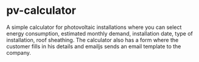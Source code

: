# pv-calculator
A simple calculator for photovoltaic installations where you can select energy consumption, estimated monthly demand, installation date, type of installation, roof sheathing.  The calculator also has a form where the customer fills in his details and emailjs sends an email template to the company.
